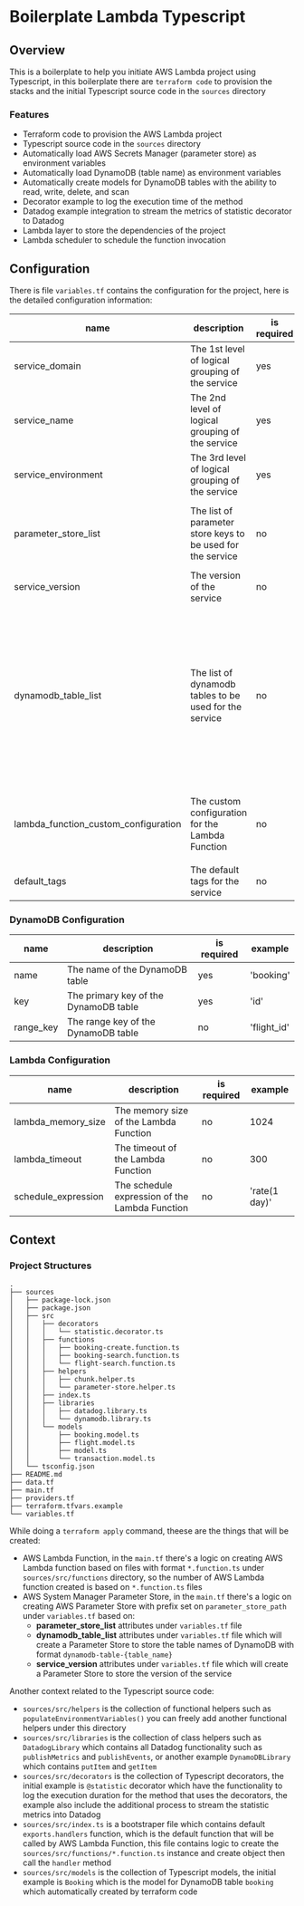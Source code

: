 # Boilerplate Lambda Typescript

## Overview

This is a boilerplate to help you initiate AWS Lambda project using Typescript, in this boilerplate there are `terraform code` to provision the stacks and the initial Typescript source code in the `sources` directory

### Features

- Terraform code to provision the AWS Lambda project
- Typescript source code in the `sources` directory
- Automatically load AWS Secrets Manager (parameter store) as environment variables
- Automatically load DynamoDB (table name) as environment variables
- Automatically create models for DynamoDB tables with the ability to read, write, delete, and scan
- Decorator example to log the execution time of the method
- Datadog example integration to stream the metrics of statistic decorator to Datadog
- Lambda layer to store the dependencies of the project
- Lambda scheduler to schedule the function invocation


## Configuration

There is file `variables.tf` contains the configuration for the project, here is the detailed configuration information:

| name                                 | description                                                 | is required | example                                                                                                                                                                                                                                                                                                                                                                                                                                                                              |
| ------------------------------------ | ----------------------------------------------------------- | ----------- | ------------------------------------------------------------------------------------------------------------------------------------------------------------------------------------------------------------------------------------------------------------------------------------------------------------------------------------------------------------------------------------------------------------------------------------------------------------------------------------ |
| service_domain                       | The 1st level of logical grouping of the service            | yes         | 'api', 'web', 'db', etc.                                                                                                                                                                                                                                                                                                                                                                                                                                                             |
| service_name                         | The 2nd level of logical grouping of the service            | yes         | 'my-api', 'my-web', 'my-db', etc.                                                                                                                                                                                                                                                                                                                                                                                                                                                    |
| service_environment                  | The 3rd level of logical grouping of the service            | yes         | 'dev', 'test', 'prod', etc.                                                                                                                                                                                                                                                                                                                                                                                                                                                          |
| parameter_store_list                 | The list of parameter store keys to be used for the service | no          | <pre>[<br />&nbsp;&nbsp;"datadog-api-key",<br />&nbsp;&nbsp;"datadog-app-key",<br />&nbsp;&nbsp;"sentry-dsn",<br />&nbsp;&nbsp;"sentry-environment"<br />]</pre>                                                                                                                                                                                                                                                                                                                     |
| service_version                      | The version of the service                                  | no          | <pre>'v1.0.0'</pre>                                                                                                                                                                                                                                                                                                                                                                                                                                                                  |
| dynamodb_table_list                  | The list of dynamodb tables to be used for the service      | no          | <pre>[<br />&nbsp;&nbsp;{<br />&nbsp;&nbsp;&nbsp;&nbsp;"name": "booking",<br />&nbsp;&nbsp;&nbsp;&nbsp;"key": "id"<br />&nbsp;&nbsp;},<br />&nbsp;&nbsp;{<br />&nbsp;&nbsp;&nbsp;&nbsp;"name": "flight",<br />&nbsp;&nbsp;&nbsp;&nbsp;"key": "id"<br />&nbsp;&nbsp;},<br />&nbsp;&nbsp;{<br />&nbsp;&nbsp;&nbsp;&nbsp;"name": "transaction",<br />&nbsp;&nbsp;&nbsp;&nbsp;"key": "booking_id",<br />&nbsp;&nbsp;&nbsp;&nbsp;"range_key": "flight_id"<br />&nbsp;&nbsp;}<br />]</pre> |
| lambda_function_custom_configuration | The custom configuration for the Lambda Function            | no          | <pre>{<br />&nbsp;&nbsp;"booking-create": {<br />&nbsp;&nbsp;&nbsp;&nbsp;"lambda_memory_size": 1024,<br />&nbsp;&nbsp;&nbsp;&nbsp;"lambda_timeout": 300<br />&nbsp;&nbsp;}<br />}</pre>                                                                                                                                                                                                                                                                                              |
| default_tags                         | The default tags for the service                            | no          |                                                                                                                                                                                                                                                                                                                                                                                                                                                                                      |

### DynamoDB Configuration

| name      | description                           | is required | example     |
| --------- | ------------------------------------- | ----------- | ----------- |
| name      | The name of the DynamoDB table        | yes         | 'booking'   |
| key       | The primary key of the DynamoDB table | yes         | 'id'        |
| range_key | The range key of the DynamoDB table   | no          | 'flight_id' |

### Lambda Configuration

| name                | description                                    | is required | example       |
| ------------------- | ---------------------------------------------- | ----------- | ------------- |
| lambda_memory_size  | The memory size of the Lambda Function         | no          | 1024          |
| lambda_timeout      | The timeout of the Lambda Function             | no          | 300           |
| schedule_expression | The schedule expression of the Lambda Function | no          | 'rate(1 day)' |

## Context

### Project Structures

```
.
├── sources
│   ├── package-lock.json
│   ├── package.json
│   ├── src
│   │   ├── decorators
│   │   │   └── statistic.decorator.ts
│   │   ├── functions
│   │   │   ├── booking-create.function.ts
│   │   │   ├── booking-search.function.ts
│   │   │   └── flight-search.function.ts
│   │   ├── helpers
│   │   │   ├── chunk.helper.ts
│   │   │   └── parameter-store.helper.ts
│   │   ├── index.ts
│   │   ├── libraries
│   │   │   ├── datadog.library.ts
│   │   │   └── dynamodb.library.ts
│   │   └── models
│   │       ├── booking.model.ts
│   │       ├── flight.model.ts
│   │       ├── model.ts
│   │       └── transaction.model.ts
│   └── tsconfig.json
├── README.md
├── data.tf
├── main.tf
├── providers.tf
├── terraform.tfvars.example
└── variables.tf
```

While doing a `terraform apply` command, theese are the things that will be created:

- AWS Lambda Function, in the `main.tf` there's a logic on creating AWS Lambda function based on files with format `*.function.ts` under `sources/src/functions` directory, so the number of AWS Lambda function created is based on `*.function.ts` files
- AWS System Manager Parameter Store, in the `main.tf` there's a logic on creating AWS Parameter Store with prefix set on `parameter_store_path` under `variables.tf` based on:
  - **parameter_store_list** attributes under `variables.tf` file
  - **dynamodb_table_list** attributes under `variables.tf` file which will create a Parameter Store to store the table names of DynamoDB with format `dynamodb-table-{table_name}`
  - **service_version** attributes under `variables.tf` file which will create a Parameter Store to store the version of the service

Another context related to the Typescript source code:

- `sources/src/helpers` is the collection of functional helpers such as `populateEnvironmentVariables()` you can freely add another functional helpers under this directory
- `sources/src/libraries` is the collection of class helpers such as `DatadogLibrary` which contains all Datadog functionality such as `publishMetrics` and `publishEvents`, or another example `DynamoDBLibrary` which contains `putItem` and `getItem`
- `sources/src/decorators` is the collection of Typescript decorators, the initial example is `@statistic` decorator which have the functionality to log the execution duration for the method that uses the decorators, the example also include the additional process to stream the statistic metrics into Datadog
- `sources/src/index.ts` is a bootstraper file which contains default `exports.handlers` function, which is the default function that will be called by AWS Lambda Function, this file contains logic to create the `sources/src/functions/*.function.ts` instance and create object then call the `handler` method
- `sources/src/models` is the collection of Typescript models, the initial example is `Booking` which is the model for DynamoDB table `booking` which automatically created by terraform code
